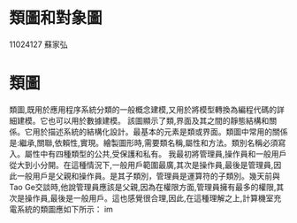 # 類圖和對象圖
11024127 蘇家弘

# 類圖
類圖,既用於應用程序系統分類的一般概念建模,又用於將模型轉換為編程代碼的詳細建模。它也可以用於數據建模。 該圖顯示了類,界面及其之間的靜態結構和關係。它用於描述系統的結構化設計。最基本的元素是類或界面。類圖中常用的關係是:繼承,關聯,依賴性,實現。繪製圖形時,需要類名稱,屬性和方法。類別名稱必須寫入。屬性中有四種類型的公共,受保護和私有。 我最初將管理員,操作員和一般用戶從大到小分開。在這種情況下,一般用戶範圍最廣,其次是操作員,最後是管理員,因此一般用戶是父親和操作員。是其子類別，管理員是運算符的子類別。幾天前與Tao Ge交談時,他說管理員應該是父親,因為在權限方面,管理員擁有最多的權限,其次是操作員,最後是一般用戶。這也感覺很合理,因此,在這種理解之上,計算機室充電系統的類圖應如下所示：
im
